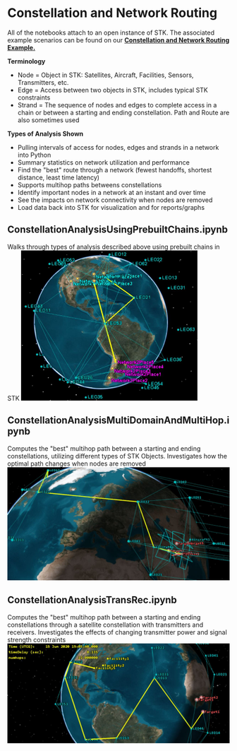 # Constellation and Network Routing

All of the notebooks attach to an open instance of STK.
The associated example scenarios can be found on our [**Constellation and Network Routing Example.**](https://www.agi.com/search?filter=content%3acodesample)

**Terminology**
* Node = Object in STK: Satellites, Aircraft, Facilities, Sensors, Transmitters, etc.
* Edge = Access between two objects in STK, includes typical STK constraints
* Strand = The sequence of nodes and edges to complete access in a chain or between a starting and ending constellation. Path and Route are also sometimes used
 
**Types of Analysis Shown**
* Pulling intervals of access for nodes, edges and strands in a network into Python
* Summary statistics on network utilization and performance
* Find the "best" route through a network (fewest handoffs, shortest distance, least time latency)
* Supports multihop paths betweens constellations
* Identify important nodes in a network at an instant and over time
* See the impacts on network connectivity when nodes are removed
* Load data back into STK for visualization and for reports/graphs

## ConstellationAnalysisUsingPrebuiltChains.ipynb

Walks through types of analysis described above using prebuilt chains in STK
<img src="chainPaths.JPG" alt="Drawing" style="width: 400px;"/>


## ConstellationAnalysisMultiDomainAndMultiHop.ipynb

Computes the "best" multihop path between a starting and ending constellations, utilizing different types of STK Objects. Investigates how the optimal path changes when nodes are removed
<img src="MultiDomain.JPG" alt="Drawing" style="width: 600px;"/>


## ConstellationAnalysisTransRec.ipynb
Computes the "best" multihop path between a starting and ending constellations through a satellite constellation with transmitters and receivers. Investigates the effects of changing transmitter power and signal strength constraints
<img src="TransmitterAndReceiver.JPG" alt="Drawing" style="width: 600px;"/>
